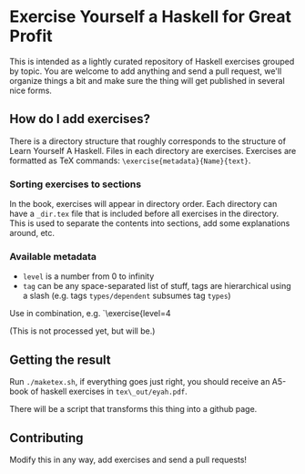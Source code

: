 
# Exercise Yourself a Haskell for Great Profit

This is intended as a lightly curated repository of Haskell exercises grouped
by topic. You are welcome to add anything and send a pull request, we'll
organize things a bit and make sure the thing will get published in several
nice forms.

## How do I add exercises?

There is a directory structure that roughly corresponds to the structure of
Learn Yourself A Haskell. Files in each directory are exercises. Exercises are
formatted as TeX commands: `\exercise{metadata}{Name}{text}`.

### Sorting exercises to sections

In the book, exercises will appear in directory order. Each directory can have
a `_dir.tex` file that is included before all exercises in the directory. This
is used to separate the contents into sections, add some explanations around,
etc.

### Available metadata

- `level` is a number from 0 to infinity
- `tag` can be any space-separated list of stuff, tags are hierarchical using a
  slash (e.g. tags `types/dependent` subsumes tag `types`)

Use in combination, e.g. `\exercise{level=4

(This is not processed yet, but will be.)

## Getting the result

Run `./maketex.sh`, if everything goes just right, you should receive an
A5-book of haskell exercises in `tex\_out/eyah.pdf`.

There will be a script that transforms this thing into a github page.

## Contributing

Modify this in any way, add exercises and send a pull requests!
